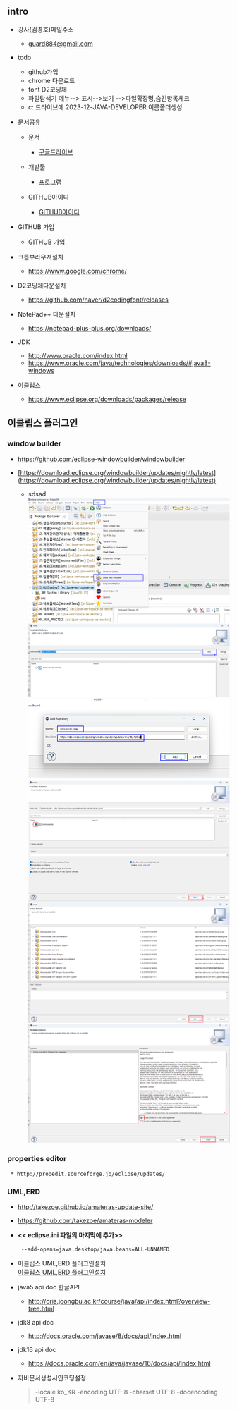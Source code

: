 ## intro

* 강사(김경호)메일주소
   * guard884@gmail.com

* todo
   * github가입
   * chrome 다운로드
   * font D2코딩체
   * 파일탐색기 메뉴--> 표시-->보기 -->파일확장명,숨긴항목체크
   * c: 드라이브에 2023-12-JAVA-DEVELOPER 이름폴더생성



* 문서공유
  * 문서
    + [구글드라이브](https://drive.google.com/drive/folders/1bTqyPV9LQt8vly7V_bixG2kpu6THkB7w?usp=sharing)
  * 개발툴
    + [프로그램](https://drive.google.com/drive/folders/1ZKorZjj1WoJybMocCmomdpRW3Fhy7g8D?usp=sharing)
  
  * GITHUB아이디
    + [GITHUB아이디](https://docs.google.com/spreadsheets/d/12CtD8kfUAPEzuMrKnuuY7dXbSTz2O5NxcCaWqn2xk0I/edit#gid=0)

* GITHUB 가입 
   + [GITHUB 가입](https://docs.google.com/document/d/1_Gb8dwQX6gxToSQ_ehPVc3GzlLSa8_-jz_xxfWlAnS4/edit?usp=sharing)


* 크롬부라우져설치
  * https://www.google.com/chrome/
 

* D2코딩체다운설치
   * https://github.com/naver/d2codingfont/releases

* NotePad++ 다운설치
   * https://notepad-plus-plus.org/downloads/


* JDK
  * http://www.oracle.com/index.html
  * https://www.oracle.com/java/technologies/downloads/#java8-windows

* 이클립스
  * https://www.eclipse.org/downloads/packages/release


 ## 이클립스 플러그인
 
   ### window builder
   - https://github.com/eclipse-windowbuilder/windowbuilder
   - [https://download.eclipse.org/windowbuilder/updates/nightly/latest](https://download.eclipse.org/windowbuilder/updates/nightly/latest)

      - sdsad
        ![Alt text](image-66.png)
        ![Alt text](image-67.png)
        ![Alt text](image-68.png)
        ![Alt text](image-69.png)
        ![Alt text](image-70.png)
        ![Alt text](image-71.png)

  ### properties editor
     * http://propedit.sourceforge.jp/eclipse/updates/
 
  ### UML,ERD
   * http://takezoe.github.io/amateras-update-site/
   * https://github.com/takezoe/amateras-modeler
   * <b><< eclipse.ini 파일의 마지막에 추가>></b>
      ```
       --add-opens=java.desktop/java.beans=ALL-UNNAMED
      ```
      
   * 이클립스 UML,ERD 플러그인설치 <br>
      <a href='https://github.com/2023-12-JAVA-DEVELOPER-149/01.JAVA_FUNDMENTAL/blob/master/%5B%EC%9D%B4%ED%81%B4%EB%A6%BD%EC%8A%A4%ED%94%8C%EB%9F%AC%EA%B7%B8%EC%9D%B8%5DUML%26ERD.md'>
이클립스 UML,ERD 플러그인설치
     </a>
      
     


 * java5 api doc 한글API
   * http://cris.joongbu.ac.kr/course/java/api/index.html?overview-tree.html

 * jdk8  api doc
   * http://docs.oracle.com/javase/8/docs/api/index.html     

 * jdk16 api doc
   * https://docs.oracle.com/en/java/javase/16/docs/api/index.html 



 * 자바문서생성시인코딩설정
   >-locale ko_KR -encoding UTF-8 -charset UTF-8 -docencoding UTF-8
